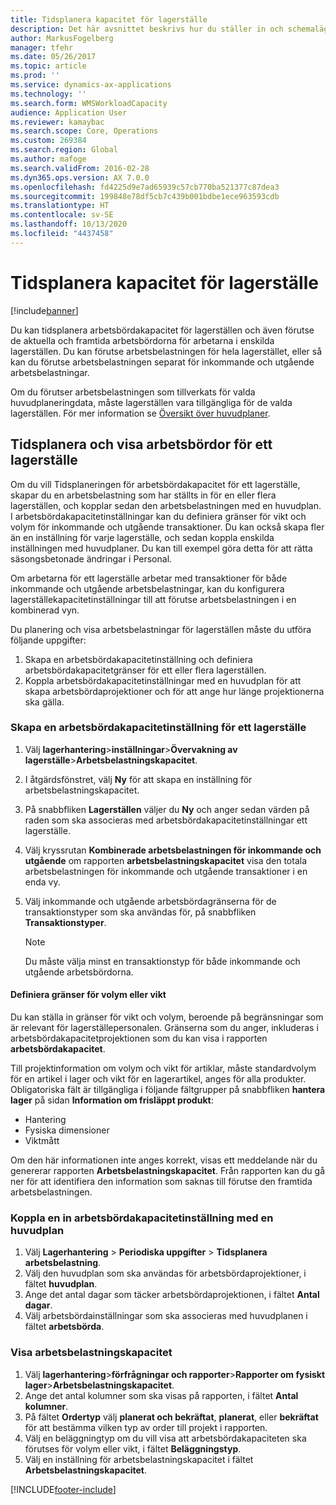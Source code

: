 ```yaml
---
title: Tidsplanera kapacitet för lagerställe
description: Det här avsnittet beskrivs hur du ställer in och schemalägger den arbetsbelastningskapacitet för arbetare i ett lagerställe eller en hel lagerställe.
author: MarkusFogelberg
manager: tfehr
ms.date: 05/26/2017
ms.topic: article
ms.prod: ''
ms.service: dynamics-ax-applications
ms.technology: ''
ms.search.form: WMSWorkloadCapacity
audience: Application User
ms.reviewer: kamaybac
ms.search.scope: Core, Operations
ms.custom: 269384
ms.search.region: Global
ms.author: mafoge
ms.search.validFrom: 2016-02-28
ms.dyn365.ops.version: AX 7.0.0
ms.openlocfilehash: fd4225d9e7ad65939c57cb770ba521377c87dea3
ms.sourcegitcommit: 199848e78df5cb7c439b001bdbe1ece963593cdb
ms.translationtype: HT
ms.contentlocale: sv-SE
ms.lasthandoff: 10/13/2020
ms.locfileid: "4437458"
---
```

# <a name="schedule-workload-capacity"></a>Tidsplanera kapacitet för lagerställe

[!include[banner](../includes/banner.md)]

Du kan tidsplanera arbetsbördakapacitet för lagerställen och även förutse de aktuella och framtida arbetsbördorna för arbetarna i enskilda lagerställen. Du kan förutse arbetsbelastningen för hela lagerstället, eller så kan du förutse arbetsbelastningen separat för inkommande och utgående arbetsbelastningar.

Om du förutser arbetsbelastningen som tillverkats för valda huvudplaneringdata, måste lagerställen vara tillgängliga för de valda lagerställen. För mer information se [Översikt över huvudplaner](../master-planning/master-plans.md).

## <a name="schedule-and-view-workloads-for-a-warehouse"></a>Tidsplanera och visa arbetsbördor för ett lagerställe

Om du vill Tidsplaneringen för arbetsbördakapacitet för ett lagerställe, skapar du en arbetsbelastning som har ställts in för en eller flera lagerställen, och kopplar sedan den arbetsbelastningen med en huvudplan. I arbetsbördakapacitetinställningar kan du definiera gränser för vikt och volym för inkommande och utgående transaktioner. Du kan också skapa fler än en inställning för varje lagerställe, och sedan koppla enskilda inställningen med huvudplaner. Du kan till exempel göra detta för att rätta säsongsbetonade ändringar i Personal.

Om arbetarna för ett lagerställe arbetar med transaktioner för både inkommande och utgående arbetsbelastningar, kan du konfigurera lagerställekapacitetinställningar till att förutse arbetsbelastningen i en kombinerad vyn.

Du planering och visa arbetsbelastningar för lagerställen måste du utföra följande uppgifter:

1. Skapa en arbetsbördakapacitetinställning och definiera arbetsbördakapacitetgränser för ett eller flera lagerställen.
2. Koppla arbetsbördakapacitetinställningar med en huvudplan för att skapa arbetsbördaprojektioner och för att ange hur länge projektionerna ska gälla.

### <a name="create-a-workload-capacity-setup-for-a-warehouse"></a>Skapa en arbetsbördakapacitetinställning för ett lagerställe

1. Välj **lagerhantering**\>**inställningar**\>**Övervakning av lagerställe**\>**Arbetsbelastningskapacitet**.
2. I åtgärdsfönstret, välj **Ny** för att skapa en inställning för arbetsbelastningskapacitet.
3. På snabbfliken **Lagerställen** väljer du **Ny** och anger sedan värden på raden som ska associeras med arbetsbördakapacitetinställningar ett lagerställe.
4. Välj kryssrutan **Kombinerade arbetsbelastningen för inkommande och utgående** om rapporten **arbetsbelastningskapacitet** visa den totala arbetsbelastningen för inkommande och utgående transaktioner i en enda vy.
5. Välj inkommande och utgående arbetsbördagränserna för de transaktionstyper som ska användas för, på snabbfliken **Transaktionstyper**.

    > [!NOTE]
    > Du måste välja minst en transaktionstyp för både inkommande och utgående arbetsbördorna.

#### <a name="define-limits-for-volume-or-weight"></a>Definiera gränser för volym eller vikt

Du kan ställa in gränser för vikt och volym, beroende på begränsningar som är relevant för lagerställepersonalen. Gränserna som du anger, inkluderas i arbetsbördakapacitetprojektionen som du kan visa i rapporten **arbetsbördakapacitet**.

Till projektinformation om volym och vikt för artiklar, måste standardvolym för en artikel i lager och vikt för en lagerartikel, anges för alla produkter. Obligatoriska fält är tillgängliga i följande fältgrupper på snabbfliken **hantera lager** på sidan **Information om frisläppt produkt**:

- Hantering
- Fysiska dimensioner
- Viktmått

Om den här informationen inte anges korrekt, visas ett meddelande när du genererar rapporten **Arbetsbelastningskapacitet**. Från rapporten kan du gå ner för att identifiera den information som saknas till förutse den framtida arbetsbelastningen.

### <a name="associate-a-workload-capacity-setup-with-a-master-plan"></a>Koppla en in arbetsbördakapacitetinställning med en huvudplan

1. Välj **Lagerhantering** \> **Periodiska uppgifter** \> **Tidsplanera arbetsbelastning**.
2. Välj den huvudplan som ska användas för arbetsbördaprojektioner, i fältet **huvudplan**.
3. Ange det antal dagar som täcker arbetsbördaprojektionen, i fältet **Antal dagar**.
4. Välj arbetsbördainställningar som ska associeras med huvudplanen i fältet **arbetsbörda**.

### <a name="view-workload-capacity"></a>Visa arbetsbelastningskapacitet

1. Välj **lagerhantering**\>**förfrågningar och rapporter**\>**Rapporter om fysiskt lager**\>**Arbetsbelastningskapacitet**.
2. Ange det antal kolumner som ska visas på rapporten, i fältet **Antal kolumner**.
3. På fältet **Ordertyp** välj **planerat och bekräftat**, **planerat**, eller **bekräftat** för att bestämma vilken typ av order till projekt i rapporten.
4. Välj en beläggningtyp om du vill visa att arbetsbördakapaciteten ska förutses för volym eller vikt, i fältet **Beläggningstyp**.
5. Välj en inställning för arbetsbelastningskapacitet i fältet **Arbetsbelastningskapacitet**.


[!INCLUDE[footer-include](../../includes/footer-banner.md)]